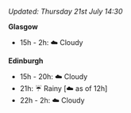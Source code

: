 *Updated: Thursday 21st July 14:30*

**Glasgow**

* 15h - 2h: :cloud: Cloudy

**Edinburgh**

* 15h - 20h: :cloud: Cloudy
* 21h: :umbrella: Rainy [:cloud: as of 12h]
* 22h - 2h: :cloud: Cloudy
